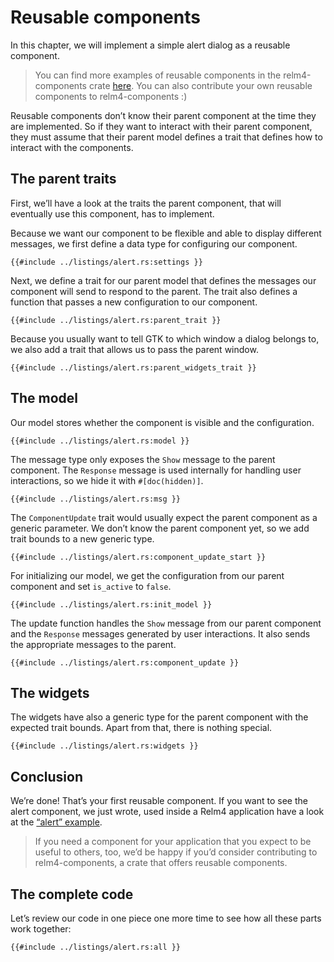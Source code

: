 # Reusable components

In this chapter, we will implement a simple alert dialog as a reusable component.

> You can find more examples of reusable components in the relm4-components crate [here](https://github.com/AaronErhardt/relm4/tree/main/relm4-components). You can also contribute your own reusable components to relm4-components :)

Reusable components don’t know their parent component at the time they are implemented. So if they want to interact with their parent component, they must assume that their parent model defines a trait that defines how to interact with the components.

## The parent traits

First, we’ll have a look at the traits the parent component, that will eventually use this component, has to implement.

Because we want our component to be flexible and able to display different messages, we first define a data type for configuring our component.

```rust,no_run,noplayground
{{#include ../listings/alert.rs:settings }}
```

Next, we define a trait for our parent model that defines the messages our component will send to respond to the parent. The trait also defines a function that passes a new configuration to our component.

```rust,no_run,noplayground
{{#include ../listings/alert.rs:parent_trait }}
```

Because you usually want to tell GTK to which window a dialog belongs to, we also add a trait that allows us to pass the parent window.

```rust,no_run,noplayground
{{#include ../listings/alert.rs:parent_widgets_trait }}
```

## The model

Our model stores whether the component is visible and the configuration.

```rust,no_run,noplayground
{{#include ../listings/alert.rs:model }}
```

The message type only exposes the `Show` message to the parent component. The `Response` message is used internally for handling user interactions, so we hide it with `#[doc(hidden)]`.

```rust,no_run,noplayground
{{#include ../listings/alert.rs:msg }}
```

The `ComponentUpdate` trait would usually expect the parent component as a generic parameter. We don’t know the parent component yet, so we add trait bounds to a new generic type.

```rust,no_run,noplayground
{{#include ../listings/alert.rs:component_update_start }}
```

For initializing our model, we get the configuration from our parent component and set `is_active` to `false`.

```rust,no_run,noplayground
{{#include ../listings/alert.rs:init_model }}
```

The update function handles the `Show` message from our parent component and the `Response` messages generated by user interactions. It also sends the appropriate messages to the parent.

```rust,no_run,noplayground
{{#include ../listings/alert.rs:component_update }}
```

## The widgets

The widgets have also a generic type for the parent component with the expected trait bounds. Apart from that, there is nothing special.

```rust,no_run,noplayground
{{#include ../listings/alert.rs:widgets }}
```

## Conclusion

We’re done! That’s your first reusable component. If you want to see the alert component, we just wrote, used inside a Relm4 application have a look at the [“alert” example](https://github.com/AaronErhardt/relm4/blob/main/relm4-examples/examples/alert.rs).

> If you need a component for your application that you expect to be useful to others, too, we’d be happy if you’d consider contributing to relm4-components, a crate that offers reusable components.

## The complete code

Let’s review our code in one piece one more time to see how all these parts work together:

```rust,no_run,noplayground
{{#include ../listings/alert.rs:all }}
```